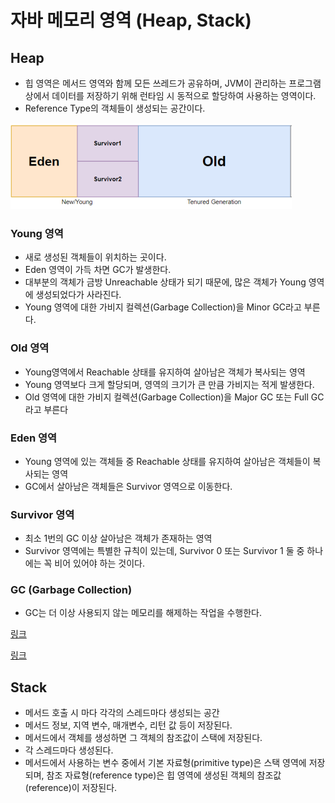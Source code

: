 # 자바 메모리 영역 (Heap, Stack)


## Heap

* 힙 영역은 메서드 영역와 함께 모든 쓰레드가 공유하며, JVM이 관리하는 프로그램 상에서 데이터를 저장하기 위해 런타임 시 동적으로 할당하여 사용하는 영역이다.
* Reference Type의 객체들이 생성되는 공간이다.


![alt text](image-3.png)

### Young 영역

* 새로 생성된 객체들이 위치하는 곳이다.
* Eden 영역이 가득 차면 GC가 발생한다.
* 대부분의 객체가 금방 Unreachable 상태가 되기 때문에, 많은 객체가 Young 영역에 생성되었다가 사라진다.
* Young 영역에 대한 가비지 컬렉션(Garbage Collection)을 Minor GC라고 부른다.

### Old 영역

* Young영역에서 Reachable 상태를 유지하여 살아남은 객체가 복사되는 영역
* Young 영역보다 크게 할당되며, 영역의 크기가 큰 만큼 가비지는 적게 발생한다.
* Old 영역에 대한 가비지 컬렉션(Garbage Collection)을 Major GC 또는 Full GC라고 부른다

### Eden 영역

* Young 영역에 있는 객체들 중 Reachable 상태를 유지하여 살아남은 객체들이 복사되는 영역
* GC에서 살아남은 객체들은 Survivor 영역으로 이동한다.

### Survivor 영역

* 최소 1번의 GC 이상 살아남은 객체가 존재하는 영역
* Survivor 영역에는 특별한 규칙이 있는데, Survivor 0 또는 Survivor 1 둘 중 하나에는 꼭 비어 있어야 하는 것이다.


### GC (Garbage Collection)

* GC는 더 이상 사용되지 않는 메모리를 해제하는 작업을 수행한다.


[링크](https://blog.bespinglobal.com/post/garbage-collection-1%EB%B6%80/)

[링크](https://blog.bespinglobal.com/post/garbage-collection-2%EB%B6%80/)


## Stack

* 메서드 호출 시 마다 각각의 스레드마다 생성되는 공간
* 메서드 정보, 지역 변수, 매개변수, 리턴 값 등이 저장된다.
* 메서드에서 객체를 생성하면 그 객체의 참조값이 스택에 저장된다.
* 각 스레드마다 생성된다.
* 메서드에서 사용하는 변수 중에서 기본 자료형(primitive type)은 스택 영역에 저장되며, 참조 자료형(reference type)은 힙 영역에 생성된 객체의 참조값(reference)이 저장된다.